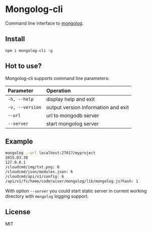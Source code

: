 Mongolog-cli
=======

Command line interface to [mongolog](https://github.com/coderaiser/node-mongolog "Mongolog").

## Install

`npm i mongolog-cli -g`

## Hot to use?

Mongolog-cli supports command line parameters:

|Parameter              |Operation
|:----------------------|:--------------------------------------------
| `-h, --help`          | display help and exit
| `-v, --version`       | output version information and exit
| `--url`               | url to mongodb server
| `--server`            | start mongolog server

## Example

```sh
mongolog --url localhost:27017/myproject
2015.03.30
127.0.0.1
/cloudcmd/img/txt.png: 6
/cloudcmd/json/modules.json: 6
/cloudcmd/api/v1/config: 6
/api/v1/fs/home/coderaiser/mongolog/lib/mongolog.js?hash: 1
```
With option `--server` you could start static server in current working directory with `mongolog` logging support.

## License

MIT

